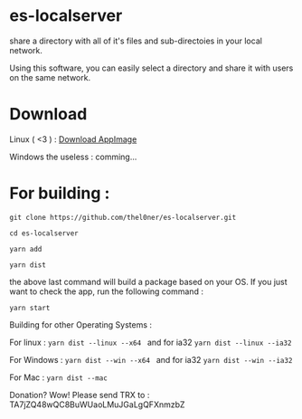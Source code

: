# es-localserver
share a directory with all of it's files and sub-directoies in your local network.

Using this software, you can easily select a directory and share it with users on the same network.

# Download 

Linux ( <3 ) : [Download AppImage](https://github.com/thel0ner/es-localserver/releases/download/untagged-1375151253c08a4c45b4/es-localserver-1.0.0.AppImage)

Windows the useless : comming...

# For building : 

`git clone https://github.com/thel0ner/es-localserver.git `

`cd es-localserver`

`yarn add`

`yarn dist`

the above last command will build a package based on your OS. If you just want to check the app, run the following command : 

`yarn start`

Building for other Operating Systems :

For linux : `yarn dist --linux --x64 ` and for ia32 `yarn dist --linux --ia32`

For Windows : `yarn dist --win --x64 ` and for ia32 `yarn dist --win --ia32`

For Mac  : `yarn dist --mac`

Donation? Wow! Please send TRX to : TA7jZQ48wQC8BuWUaoLMuJGaLgQFXnmzbZ

